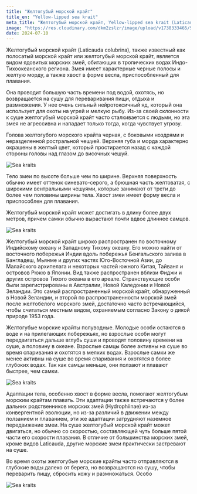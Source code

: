 ```yaml
---
title: "Желтогубый морской крайт"
title_en: "Yellow-lipped sea krait"
meta_title: "Желтогубый морской крайт, Yellow-lipped sea krait (Laticauda colubrina), Banded sea krait, Colubrine sea krait"
image: "https://res.cloudinary.com/dkm2zslzr/image/upload/v1738333465/Sea_Kraits_3834x2157_x9ycki.png"
date: 2024-07-10
---
```


Желтогубый морской крайт (Laticauda colubrina), также известный как полосатый морской крайт или желтогубый морской крайт, является видом ядовитых морских змей, обитающих в тропических водах Индо-Тихоокеанского региона. Змея имеет характерные черные полосы и желтую морду, а также хвост в форме весла, приспособленный для плавания.

Она проводит большую часть времени под водой, охотясь, но возвращается на сушу для переваривания пищи, отдыха и размножения. У нее очень сильный нейротоксичный яд, который она использует для охоты на угрей и мелкую рыбу. Из-за своей склонности к суше желтогубый морской крайт часто сталкивается с людьми, но эта змея не агрессивна и нападает только тогда, когда чувствует угрозу.

Голова желтогубого морского крайта черная, с боковыми ноздрями и неразделенной ростральной чешуей. Верхняя губа и морда характерно окрашены в желтый цвет, который простирается назад с каждой стороны головы над глазом до височных чешуй.

![Sea kraits](https://res.cloudinary.com/dkm2zslzr/image/upload/v1738333460/Sea_Kraits_4_ikka3b.png "Sea kraits")

Тело змеи по высоте больше чем по ширине. Верхняя поверхность обычно имеет оттенок синевато-серого, а брюшная часть желтоватая, с широкими вентральными чешуями, которые занимают от трети до более чем половины ширины тела. Хвост змеи имеет форму весла и приспособлен для плавания.

Желтогубый морской крайт может достигать в длину более двух метров, причем самки обычно вырастают почти вдвое длиннее самцов.

![Sea kraits](https://res.cloudinary.com/dkm2zslzr/image/upload/v1738333458/Sea_Kraits_3_libmnh.png "Sea kraits")

Желтогубый морской крайт широко распространен по восточному Индийскому океану и Западному Тихому океану. Его можно найти от восточного побережья Индии вдоль побережья Бенгальского залива в Бангладеш, Мьянме и других частях Юго-Восточной Азии, до Малайского архипелага и некоторых частей южного Китая, Тайваня и островов Рюкю в Японии. Вид также распространен вблизи Фиджи и других островов Тихого океана в его ареале. Странствующие особи были зарегистрированы в Австралии, Новой Каледонии и Новой Зеландии. Это самый распространенный морской крайт, обнаруженный в Новой Зеландии, и второй по распространенности морской змей после желтобелого морского змей, достаточно часто встречающийся, чтобы считаться местным видом, охраняемым согласно Закону о дикой природе 1953 года.

Желтогубые морские крайты полуводные. Молодые особи остаются в воде и на прилегающих побережьях, но взрослые особи могут передвигаться дальше вглубь суши и проводят половину времени на суше, а половину в океане. Взрослые самцы более активны на суше во время спаривания и охотятся в мелких водах. Взрослые самки же менее активны на суше во время спаривания и охотятся в более глубоких водах. Так как самцы меньше, они ползают и плавают быстрее, чем самки.

![Sea kraits](https://res.cloudinary.com/dkm2zslzr/image/upload/v1738333449/Sea_Kraits_2_ggi5pg.png "Sea kraits")

Адаптации тела, особенно хвост в форме весла, помогают желтогубым морским крайтам плавать. Эти адаптации также встречаются у более дальних родственников морских змей (Hydrophiinae) из-за конвергентной эволюции, но из-за различий в движении между ползанием и плаванием, эти же адаптации затрудняют наземное передвижение змеи. На суше желтогубый морской крайт может двигаться, но обычно со скоростью, составляющей чуть больше пятой части его скорости плавания. В отличие от большинства морских змей, кроме видов Laticauda, другие морские змеи практически застревают на суше.

Во время охоты желтогубые морские крайты часто отправляются в глубокие воды далеко от берега, но возвращаются на сушу, чтобы переварить пищу, сбросить кожу и размножаться. Особо

![Sea kraits](https://res.cloudinary.com/dkm2zslzr/image/upload/v1738333458/Sea_Kraits_5_oqsqkg.png "Sea kraits")


